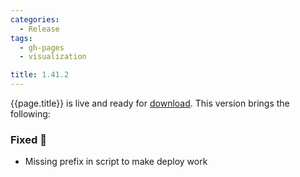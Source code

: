 ```yaml
---
categories:
  - Release
tags:
  - gh-pages
  - visualization

title: 1.41.2
---
```


{{page.title}} is live and ready for [download](https://github.com/MaibornWolff/codecharta/releases/tag/{{page.title}}). This version brings the following:

### Fixed 🐞

- Missing prefix in script to make deploy work
